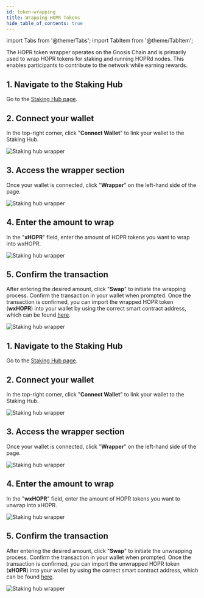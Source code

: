 ```yaml
---
id: token-wrapping
title: Wrapping HOPR Tokens
hide_table_of_contents: true
---
```


import Tabs from '@theme/Tabs';
import TabItem from '@theme/TabItem';

The HOPR token wrapper operates on the Gnosis Chain and is primarily used to wrap HOPR tokens for staking and running HOPRd nodes. This enables participants to contribute to the network while earning rewards.

<Tabs>
<TabItem value="wrapp" label="Wrap xHOPR to wxHOPR">

## 1. Navigate to the Staking Hub

   Go to the [Staking Hub page](https://hub.hoprnet.org).

## 2. Connect your wallet

   In the top-right corner, click "**Connect Wallet**" to link your wallet to the Staking Hub.

   ![Staking hub wrapper](/img/token/wrapper-1.jpg)

## 3. Access the wrapper section

   Once your wallet is connected, click "**Wrapper**" on the left-hand side of the page.

   ![Staking hub wrapper](/img/token/wrapper-2.jpg)

## 4. Enter the amount to wrap

   In the "**xHOPR**" field, enter the amount of HOPR tokens you want to wrap into wxHOPR.

   ![Staking hub wrapper](/img/token/wrapper-3.jpg)

## 5. Confirm the transaction

   After entering the desired amount, click "**Swap**" to initiate the wrapping process. Confirm the transaction in your wallet when prompted. Once the transaction is confirmed, you can import the wrapped HOPR token (**wxHOPR**) into your wallet by using the correct smart contract address, which can be found [here](./acquiring-hopr-tokens.md#hopr-tokens-on-different-chains).

   ![Staking hub wrapper](/img/token/wrapper-4.jpg)
</TabItem>
<TabItem value="unwrapp" label="Unwrap wxHOPR to xHOPR">

## 1. Navigate to the Staking Hub

   Go to the [Staking Hub page](https://hub.hoprnet.org).

## 2. Connect your wallet

   In the top-right corner, click "**Connect Wallet**" to link your wallet to the Staking Hub.

   ![Staking hub wrapper](/img/token/wrapper-1.jpg)

## 3. Access the wrapper section

   Once your wallet is connected, click "**Wrapper**" on the left-hand side of the page.

   ![Staking hub wrapper](/img/token/wrapper-2.jpg)

## 4. Enter the amount to wrap

   In the "**wxHOPR**" field, enter the amount of HOPR tokens you want to unwrap into xHOPR.

   ![Staking hub wrapper](/img/token/wrapper-5.jpg)

## 5. Confirm the transaction

   After entering the desired amount, click "**Swap**" to initiate the unwrapping process. Confirm the transaction in your wallet when prompted. Once the transaction is confirmed, you can import the unwrapped HOPR token (**xHOPR**) into your wallet by using the correct smart contract address, which can be found [here](./acquiring-hopr-tokens.md#hopr-tokens-on-different-chains).

   ![Staking hub wrapper](/img/token/wrapper-6.jpg) 
</TabItem>
</Tabs>

